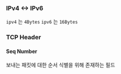 ### IPv4 <-> IPv6
`ipv4` 는 `4Bytes`
`ipv6` 는 `16Bytes`


### TCP Header
#### Seq Number
보내는 패킷에 대한 순서 식별을 위해 존재하는 필드
